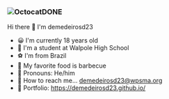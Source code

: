 ### ![OctocatDONE](https://user-images.githubusercontent.com/121955597/210847427-f601f84d-5f4e-4e86-9da5-966877aab091.png)
Hi there 👋 I'm demedeirosd23
- 😀 I'm currently 18 years old
- 🏫 I'm a student at Walpole High School
- ⚽ I'm from Brazil
- 🥩 My favorite food is barbecue
- 🤵 Pronouns: He/him
- 📧 How to reach me... demedeirosd23@wpsma.org
- 🔗 Portfolio: https://demedeirosd23.github.io/

<!--
**demedeirosd23/demedeirosd23** is a ✨ _special_ ✨ repository because its `README.md` (this file) appears on your GitHub profile.

Here are some ideas to get you started:

- 🔭 I’m currently 18 years old
- 🌱 I’m a student at Walpole High School
- 👯 I’m looking to collaborate on ...
- 🤔 I’m looking for help with ...
- 💬 Ask me about ...
- 📫 How to reach me: ...
- 😄 Pronouns: ...
- ⚡ Fun fact: ...
-->
